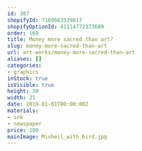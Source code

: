 ```yaml
---
id: 387
shopifyId: 7160663539817
shopifyOptionId: 41114772373609
order: 169
title: Money more sacred than art?
slug: money-more-sacred-than-art
url: art-works/money-more-sacred-than-art
aliases: []
categories:
- graphics
inStock: true
isVisible: true
height: 30
width: 21
date: 2019-01-01T00:00:00Z
materials:
- ink
- newspaper
price: 100
mainImage: Misheil_with_bird.jpg
---
```

